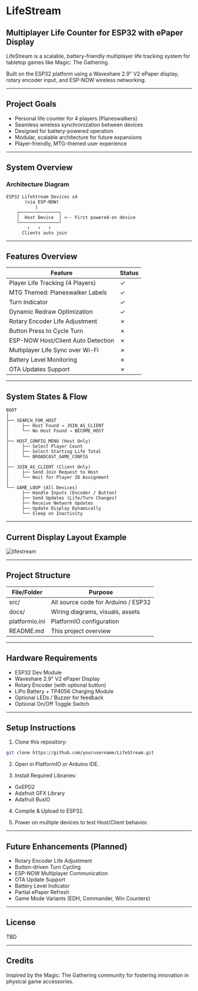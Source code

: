 
# LifeStream

## Multiplayer Life Counter for ESP32 with ePaper Display

LifeStream is a scalable, battery-friendly multiplayer life tracking system for tabletop games like Magic: The Gathering.

Built on the ESP32 platform using a Waveshare 2.9" V2 ePaper display, rotary encoder input, and ESP-NOW wireless networking.

---

## Project Goals

- Personal life counter for 4 players (Planeswalkers)
- Seamless wireless synchronization between devices
- Designed for battery-powered operation
- Modular, scalable architecture for future expansions
- Player-friendly, MTG-themed user experience

---

## System Overview

### Architecture Diagram

```plaintext
ESP32 LifeStream Devices x4
       (via ESP-NOW)
           |
    ┌───────────────┐
    │  Host Device  │ <-- First powered-on device
    └───────────────┘
        ↑   ↑   ↑
      Clients auto join
```

---

## Features Overview

| Feature                                      | Status  |
|---------------------------------------------|---------|
| Player Life Tracking (4 Players)            | ✓       |
| MTG Themed: Planeswalker Labels             | ✓       |
| Turn Indicator                              | ✓       |
| Dynamic Redraw Optimization                 | ✓       |
| Rotary Encoder Life Adjustment              | ✗       |
| Button Press to Cycle Turn                  | ✗       |
| ESP-NOW Host/Client Auto Detection          | ✗       |
| Multiplayer Life Sync over Wi-Fi            | ✗       |
| Battery Level Monitoring                    | ✗       |
| OTA Updates Support                        | ✗       |

---

## System States & Flow

```plaintext
BOOT
│
├── SEARCH_FOR_HOST
│     ├── Host Found → JOIN_AS_CLIENT
│     └── No Host Found → BECOME_HOST
│
├── HOST_CONFIG_MENU (Host Only)
│     ├── Select Player Count
│     ├── Select Starting Life Total
│     └── BROADCAST_GAME_CONFIG
│
├── JOIN_AS_CLIENT (Client Only)
│     ├── Send Join Request to Host
│     └── Wait for Player ID Assignment
│
└── GAME_LOOP (All Devices)
      ├── Handle Inputs (Encoder / Button)
      ├── Send Updates (Life/Turn Changes)
      ├── Receive Network Updates
      ├── Update Display Dynamically
      └── Sleep on Inactivity
```

---

## Current Display Layout Example

![lifestream](https://github.com/Phaenom/lifestream/blob/main/media/lifestream.png)

---

## Project Structure

| File/Folder      | Purpose                                 |
|-----------------|------------------------------------------|
| src/            | All source code for Arduino / ESP32     |
| docs/           | Wiring diagrams, visuals, assets        |
| platformio.ini  | PlatformIO configuration                |
| README.md       | This project overview                   |

---

## Hardware Requirements

- ESP32 Dev Module
- Waveshare 2.9" V2 ePaper Display
- Rotary Encoder (with optional button)
- LiPo Battery + TP4056 Charging Module
- Optional LEDs / Buzzer for feedback
- Optional On/Off Toggle Switch

---

## Setup Instructions

1. Clone this repository:
```bash
git clone https://github.com/yourusername/LifeStream.git
```

2. Open in PlatformIO or Arduino IDE.

3. Install Required Libraries:
- GxEPD2
- Adafruit GFX Library
- Adafruit BusIO

4. Compile & Upload to ESP32.

5. Power on multiple devices to test Host/Client behavior.

---

## Future Enhancements (Planned)

- Rotary Encoder Life Adjustment
- Button-driven Turn Cycling
- ESP-NOW Multiplayer Communication
- OTA Update Support
- Battery Level Indicator
- Partial ePaper Refresh
- Game Mode Variants (EDH, Commander, Win Counters)

---

## License

TBD

---

## Credits

Inspired by the Magic: The Gathering community for fostering innovation in physical game accessories.
